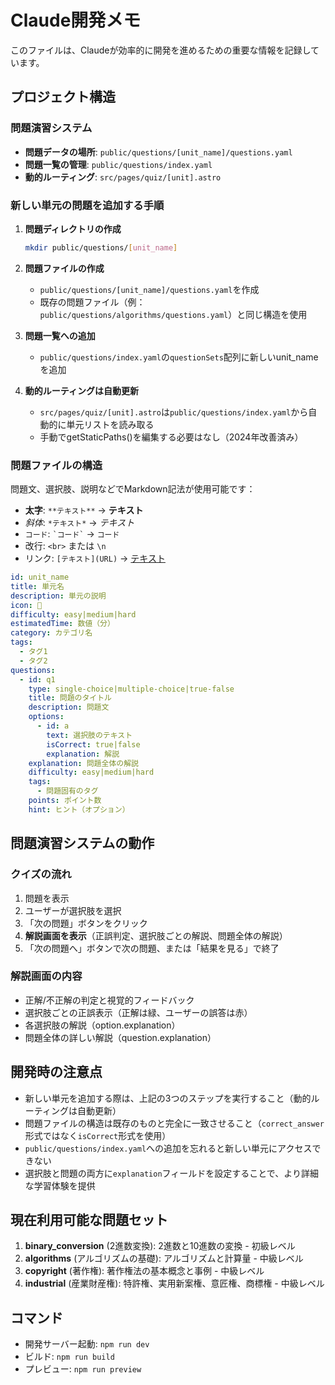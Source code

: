 # Claude開発メモ

このファイルは、Claudeが効率的に開発を進めるための重要な情報を記録しています。

## プロジェクト構造

### 問題演習システム

- **問題データの場所**: `public/questions/[unit_name]/questions.yaml`
- **問題一覧の管理**: `public/questions/index.yaml`
- **動的ルーティング**: `src/pages/quiz/[unit].astro`

### 新しい単元の問題を追加する手順

1. **問題ディレクトリの作成**
   ```bash
   mkdir public/questions/[unit_name]
   ```

2. **問題ファイルの作成**
   - `public/questions/[unit_name]/questions.yaml`を作成
   - 既存の問題ファイル（例：`public/questions/algorithms/questions.yaml`）と同じ構造を使用

3. **問題一覧への追加**
   - `public/questions/index.yaml`の`questionSets`配列に新しいunit_nameを追加

4. **動的ルーティングは自動更新**
   - `src/pages/quiz/[unit].astro`は`public/questions/index.yaml`から自動的に単元リストを読み取る
   - 手動でgetStaticPaths()を編集する必要はなし（2024年改善済み）

### 問題ファイルの構造

問題文、選択肢、説明などでMarkdown記法が使用可能です：
- **太字**: `**テキスト**` → **テキスト**
- *斜体*: `*テキスト*` → *テキスト*
- `コード`: `` `コード` `` → `コード`
- 改行: `<br>` または `\n`
- リンク: `[テキスト](URL)` → [テキスト](URL)

```yaml
id: unit_name
title: 単元名
description: 単元の説明
icon: 📝
difficulty: easy|medium|hard
estimatedTime: 数値（分）
category: カテゴリ名
tags:
  - タグ1
  - タグ2
questions:
  - id: q1
    type: single-choice|multiple-choice|true-false
    title: 問題のタイトル
    description: 問題文
    options:
      - id: a
        text: 選択肢のテキスト
        isCorrect: true|false
        explanation: 解説
    explanation: 問題全体の解説
    difficulty: easy|medium|hard
    tags:
      - 問題固有のタグ
    points: ポイント数
    hint: ヒント（オプション）
```

## 問題演習システムの動作

### クイズの流れ
1. 問題を表示
2. ユーザーが選択肢を選択
3. 「次の問題」ボタンをクリック
4. **解説画面を表示**（正誤判定、選択肢ごとの解説、問題全体の解説）
5. 「次の問題へ」ボタンで次の問題、または「結果を見る」で終了

### 解説画面の内容
- 正解/不正解の判定と視覚的フィードバック
- 選択肢ごとの正誤表示（正解は緑、ユーザーの誤答は赤）
- 各選択肢の解説（option.explanation）
- 問題全体の詳しい解説（question.explanation）

## 開発時の注意点

- 新しい単元を追加する際は、上記の3つのステップを実行すること（動的ルーティングは自動更新）
- 問題ファイルの構造は既存のものと完全に一致させること（`correct_answer`形式ではなく`isCorrect`形式を使用）
- `public/questions/index.yaml`への追加を忘れると新しい単元にアクセスできない
- 選択肢と問題の両方に`explanation`フィールドを設定することで、より詳細な学習体験を提供

## 現在利用可能な問題セット

1. **binary_conversion** (2進数変換): 2進数と10進数の変換 - 初級レベル
2. **algorithms** (アルゴリズムの基礎): アルゴリズムと計算量 - 中級レベル  
3. **copyright** (著作権): 著作権法の基本概念と事例 - 中級レベル
4. **industrial** (産業財産権): 特許権、実用新案権、意匠権、商標権 - 中級レベル

## コマンド

- 開発サーバー起動: `npm run dev`
- ビルド: `npm run build`
- プレビュー: `npm run preview`